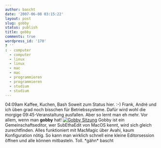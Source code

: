 ```yaml
---
author: bascht
date: '2007-06-08 03:15:22'
layout: post
slug: gobby
status: publish
title: gobby
comments: true
wordpress_id: '170'
? ''
: - computer
  - computer
  - linux
  - linux
  - mac
  - mac
  - programmieren
  - programmieren
  - studium
  - studium
---
```


04:09am Kaffee, Kuchen, Bash Soweit zum Status hier. :-) Frank,
André und ich üben grad noch bisschen für Betriebssysteme. Dafür
wird wohl die morgige 09:45-Veranstaltung ausfallen. Aber so lernt
man eh mehr. Vor allem, wenn man **gobby** hat!
[![Gobby Sitzung](http://www.bascht.com/uploads/2007/06/gobby.jpg)](http://www.bascht.com/2007/06/08/gobby/gobby-sitzung/ "Gobby Sitzung")
Gobby ist ein Gemeinschaftseditor, wer SubEthaEdit von MacOS kennt,
wird sich gleich zurechtfinden. Alles funktioniert mit MacMagic
über Avahi, kaum Konfiguration nötig. So kann man wirklich schnell
eine kleine Editorsession öffnen und alle können mitbasteln. Toll.
\*gähn\* bascht


